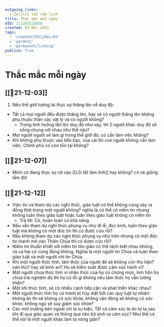 ```yaml
---
outgoing_links:
  - Zet/Lối tắt tâm linh
title: Thắc mắc mỗi ngày
UID: 211203221658
created: 03-Dec-2021
tags:
  - 'created/2021/Dec/03'
  - 'garden🏡'
  - 'permanent/linking'
publish: True
---
```

# Thắc mắc mỗi ngày

## [[📝21-12-03]]
1. Nếu thế giới tương lai thực sự thăng lên về duy độ:
- Tất cả mọi người đều được thăng lên, hay sẽ có người thăng lên không phụ thuộc thân xác vật lý và có người không?
	- Trong tình huống lẫn lộn duy độ như vậy, thì 2 người khác duy độ sẽ sống chung với nhau như thế nào?
- Mọi người người sẽ làm gì trong thế giới đó, có cần làm việc không?
- Khi không phụ thuộc vào tiền bạc, của cải thì con người không cần làm việc. Chính phủ có còn tồn tại không?
## [[📝21-12-07]]
- Mình có đang thực sự rơi vào [[Lối tắt tâm linh]] hay không? có vẻ giống lắm đó!

## [[📝21-12-12]]
- Việc tin và tham dự các nghi thức, giáo luật có thể không cùng xảy ra đồng thời trong một người không? nghĩa là có thể có niềm tin nhưng không tuân theo giáo luật hoặc tuân theo giáo luật không có niềm tin
	- Trả lời: Có, hoàn toàn có khả năng
- Nếu vẫn tham dự nghi thức phụng vụ như đi lễ, đọc kinh, tuân theo giáo luật mà không có một đức tin thì có được cứu rỗi?
- Nếu không tham dự các nghi thức phụng vụ như trên nhưng có một đức tin mạnh mẽ vào Thiên Chúa thì có được cứu rỗi?
- Niềm tin thuần khiết với niềm tin tôn giáo có thể tách biệt nhau không, và cả hai có cùng đúng không. Nghĩa là một người tin Chúa và tuân theo giáo luật và một người chỉ tin Chúa.
- Khi một người thức tỉnh, tâm thức của người đó sẽ không còn thù hận? oán thù? hay sẽ bình an? Họ sẽ kiểm soát được cảm xúc hành vi?
- Một người chưa thức tỉnh vì nhận thức của họ có chừng mực, linh hồn họ chưa trải nghiệm đủ thì họ có lỗi gì không nếu tâm thức họ vẫn lương thiện?
- Một khi thức tỉnh, sẽ có nhiều cách tiếp cận và phát triển khác nhau?
- Một người thức tỉnh họ có tránh bị hủy diệt bởi các quy luật tự nhiên: không ăn thì sẽ không có sức khỏe, không vận động sẽ không có sức khỏe, không ngủ sẽ suy giảm sức khỏe?
- Các môi trường bên ngoài chỉ là sự kiện, Tất cả cảm xúc là do tự ta sau khi đi qua giác quan và thông qua não bộ sinh ra cảm xúc? Như thế có thể nói là một người khác làm ta nóng giận?
